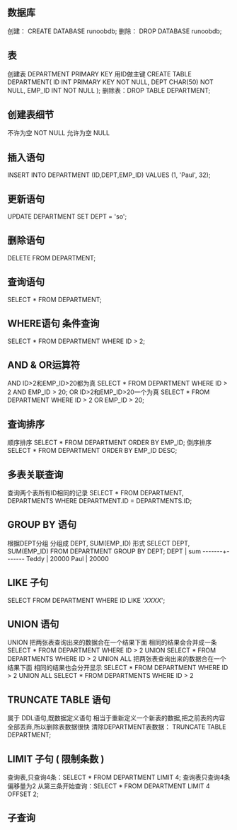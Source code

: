 ## 数据库
创建： CREATE DATABASE runoobdb;
删除： DROP DATABASE runoobdb;

## 表
创建表 DEPARTMENT  PRIMARY KEY 用ID做主键
CREATE TABLE DEPARTMENT(
   ID        INT PRIMARY KEY        NOT NULL,
   DEPT      CHAR(50)               NOT NULL,
   EMP_ID    INT                    NOT NULL
);
删除表：DROP TABLE DEPARTMENT;

## 创建表细节
不许为空 NOT NULL
允许为空 NULL

## 插入语句
INSERT INTO DEPARTMENT (ID,DEPT,EMP_ID) VALUES (1, 'Paul', 32);

## 更新语句
UPDATE DEPARTMENT SET DEPT = 'so';

## 删除语句
DELETE FROM DEPARTMENT;

## 查询语句
SELECT * FROM DEPARTMENT;

## WHERE语句 条件查询
SELECT * FROM DEPARTMENT WHERE ID > 2;

## AND & OR运算符 
AND ID>2和EMP_ID>20都为真  SELECT * FROM DEPARTMENT WHERE ID > 2 AND EMP_ID > 20;
OR ID>2和EMP_ID>20一个为真  SELECT * FROM DEPARTMENT WHERE ID > 2 OR EMP_ID > 20;

## 查询排序
顺序排序 SELECT * FROM DEPARTMENT ORDER BY EMP_ID;
倒序排序 SELECT * FROM DEPARTMENT ORDER BY EMP_ID DESC;

## 多表关联查询
查询两个表所有ID相同的记录
SELECT * FROM DEPARTMENT, DEPARTMENTS WHERE DEPARTMENT.ID = DEPARTMENTS.ID;

## GROUP BY 语句 
根据DEPT分组 分组成 DEPT, SUM(EMP_ID) 形式
SELECT DEPT, SUM(EMP_ID) FROM DEPARTMENT GROUP BY DEPT;
DEPT  |  sum
-------+-------
Teddy | 20000
Paul  | 20000

## LIKE 子句
SELECT FROM DEPARTMENT WHERE ID LIKE '_XXXX_';

## UNION 语句
UNION 把两张表查询出来的数据合在一个结果下面 相同的结果会合并成一条
SELECT * FROM DEPARTMENT WHERE ID > 2 UNION SELECT * FROM DEPARTMENTS WHERE ID > 2
UNION ALL 把两张表查询出来的数据合在一个结果下面 相同的结果也会分开显示
SELECT * FROM DEPARTMENT WHERE ID > 2 UNION ALL SELECT * FROM DEPARTMENTS WHERE ID > 2

## TRUNCATE TABLE 语句
属于 DDL语句,既数据定义语句 相当于重新定义一个新表的数据,把之前表的内容全部丢弃,所以删除表数据很快
清除DEPARTMENT表数据： TRUNCATE TABLE DEPARTMENT;

## LIMIT 子句  ( 限制条数 )
查询表,只查询4条：SELECT * FROM DEPARTMENT LIMIT 4;
查询表只查询4条 偏移量为2 从第三条开始查询：SELECT * FROM DEPARTMENT LIMIT 4 OFFSET 2;

## 子查询
